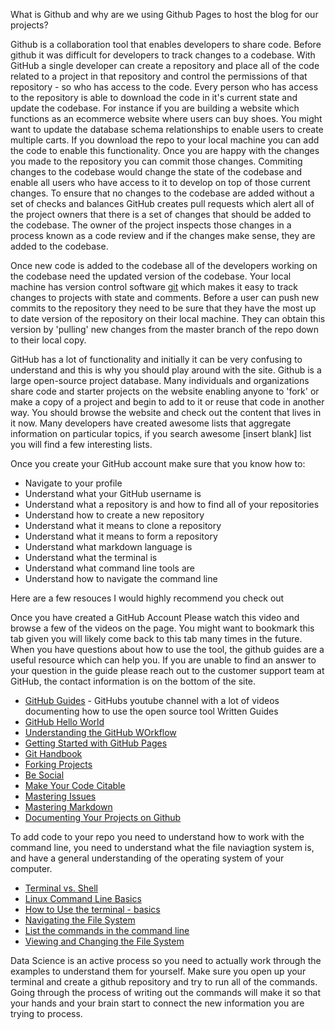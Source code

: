 What is Github and why are we using Github Pages to host the blog for our projects?

Github is a collaboration tool that enables developers to share code. Before github it was difficult for developers to track changes
to a codebase. With GitHub a single developer can create a repository and place all of the code related to a project in that repository and
control the permissions of that repository - so who has access to the code. Every person who has access to the repository is able
to download the code in it's current state and update the codebase. For instance if you are building a website which functions as
an ecommerce website where users can buy shoes. You might want to update the database schema relationships to enable users to create multiple carts.
If you download the repo to your local machine you can add the code to enable this functionality. Once you are happy with the changes you
made to the repository you can commit those changes. Commiting changes to the codebase would change the state of the codebase and enable
all users who have access to it to develop on top of those current changes. To ensure that no changes to the codebase are added without
a set of checks and balances GitHub creates pull requests which alert all of the project owners that there is a set of changes that
should be added to the codebase. The owner of the project inspects those changes in a process known as a code review and if the changes
make sense, they are added to the codebase.

Once new code is added to the codebase all of the developers working on the codebase need the updated version of the codebase. Your local machine has
version control software [git](https://git-scm.com/) which makes it easy to track changes to projects with state and comments. Before a user can push
new commits to the repository they need to be sure that they have the most up to date version of the repository on their local machine. They can obtain this version
by 'pulling' new changes from the master branch of the repo down to their local copy.

GitHub has a lot of functionality and initially it can be very confusing to understand and this is why you should play around with the site. 
Github is a large open-source project database. Many individuals and organizations share code and starter projects on the website
enabling anyone to 'fork' or make a copy of a project and begin to add to it or reuse that code in another way. You should browse the website
and check out the content that lives in it now. Many developers have created awesome lists that aggregate information on particular topics, if you search 
awesome [insert blank] list you will find a few interesting lists. 

Once you create your GitHub account make sure that you know how to:
- Navigate to your profile
- Understand what your GitHub username is 
- Understand what a repository is and how to find all of your repositories
- Understand how to create a new repository
- Understand what it means to clone a repository
- Understand what it means to form a repository
- Understand what markdown language is
- Understand what the terminal is
- Understand what command line tools are
- Understand how to navigate the command line

Here are a few resouces I would highly recommend you check out

Once you have created a GitHub Account Please watch this video and browse a few of the videos on the page. You might want to bookmark this tab given you will likely come back to this tab many times in the future. When you have questions about how to use the tool, the github guides are a useful resource which can help you. If you are unable to find an answer to your question in the guide please reach out to the customer support team at GitHub, the contact information is on the bottom of the site.
- [GitHub Guides](https://www.youtube.com/githubguides) - GitHubs youtube channel with a lot of videos documenting how to use the open source tool
Written Guides
- [GitHub Hello World](https://guides.github.com/activities/hello-world/)
- [Understanding the GitHub WOrkflow](https://guides.github.com/introduction/flow/)
- [Getting Started with GitHub Pages](https://guides.github.com/features/pages/)
- [Git Handbook](https://guides.github.com/introduction/git-handbook/)
- [Forking Projects](https://guides.github.com/activities/forking/)
- [Be Social](https://guides.github.com/activities/socialize/)
- [Make Your Code Citable](https://guides.github.com/activities/citable-code/)
- [Mastering Issues](https://guides.github.com/features/issues/)
- [Mastering Markdown](https://guides.github.com/features/mastering-markdown/)
- [Documenting Your Projects on Github](https://guides.github.com/features/wikis/)

To add code to your repo you need to understand how to work with the command line, you need to understand what the file naviagtion system is, and have a general understanding of the operating system of your computer.
- [Terminal vs. Shell](https://www.youtube.com/watch?v=Yt57-gg9jVg)
- [Linux Command Line Basics](https://www.udacity.com/course/linux-command-line-basics--ud595)
- [How to Use the terminal - basics](https://www.youtube.com/watch?v=5XgBd6rjuDQ)
- [Navigating the File System](https://www.codecademy.com/learn/learn-the-command-line/modules/learn-the-command-line-navigation/cheatsheet)
- [List the commands in the command line](https://www.codecademy.com/articles/command-line-commands)
- [Viewing and Changing the File System](https://www.codecademy.com/learn/learn-the-command-line/modules/learn-the-command-line-manipulation/cheatsheet)

Data Science is an active process so you need to actually work through the examples to understand them for yourself. Make sure you 
open up your terminal and create a github repository and try to run all of the commands. Going through the process of writing out the
commands will make it so that your hands and your brain start to connect the new information you are trying to process.
